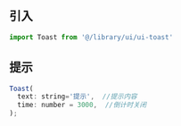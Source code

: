 ## 引入
```javascript
import Toast from '@/library/ui/ui-toast'
```

## 提示
```javascript
Toast(
  text: string='提示',  //提示内容
  time: number = 3000,  //倒计时关闭
);
```

